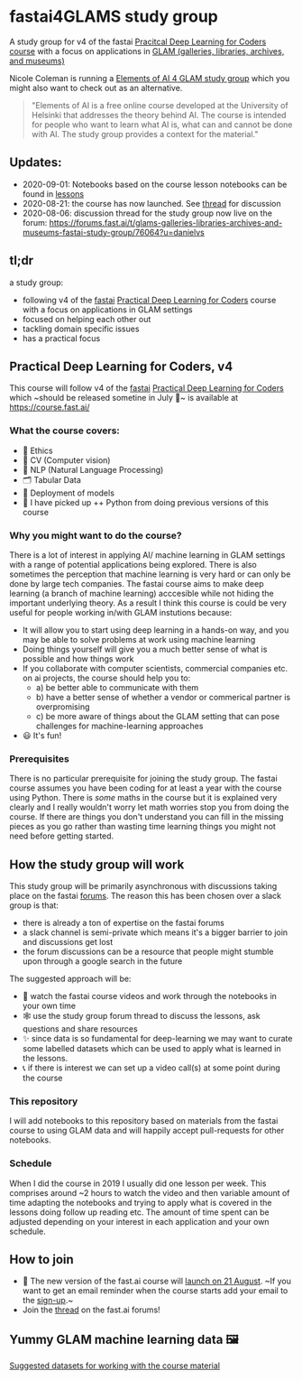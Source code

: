# fastai4GLAMS study group 
A study group for v4 of the fastai [Pracitcal Deep Learning for Coders course](https://course.fast.ai/) with a focus on applications in [GLAM (galleries, libraries, archives, and museums)](https://en.wikipedia.org/wiki/GLAM_%28industry_sector%29) 

Nicole Coleman is running a [Elements of AI 4 GLAM study group](https://github.com/cncoleman/elementsofai4glam) which you might also want to check out as an alternative. 
> "Elements of AI is a free online course developed at the University of Helsinki that addresses the theory behind AI. The course is intended for people who want to learn what AI is, what can and cannot be done with AI. The study group provides a context for the material."

## Updates:
- 2020-09-01: Notebooks based on the course lesson notebooks can be found in [lessons](https://github.com/davanstrien/fastai4GLAMS/tree/master/lessons) 
- 2020-08-21: the course has now launched. See [thread](https://forums.fast.ai/t/glams-galleries-libraries-archives-and-museums-fastai-study-group/76064/19) for discussion
- 2020-08-06: discussion thread for the study group now live on the forum: https://forums.fast.ai/t/glams-galleries-libraries-archives-and-museums-fastai-study-group/76064?u=danielvs

## tl;dr 
a study group:
- following v4 of the [fastai](https://www.fast.ai/) [Practical Deep Learning for Coders](https://course.fast.ai/) course with a focus on applications in GLAM settings 
- focused on helping each other out 
- tackling domain specific issues 
- has a practical focus 


## Practical Deep Learning for Coders, v4
This course will follow v4 of the [fastai](https://www.fast.ai/) [Practical Deep Learning for Coders](https://course.fast.ai/) which ~should be released sometine in July 🤞~ is available at https://course.fast.ai/

### What the course covers:
- 🤔 Ethics 
- 👀 CV (Computer vision)
- 📖 NLP (Natural Language Processing) 
- 🗂 Tabular Data 
- 🤖 Deployment of models 
- 🐍 I have picked up ++ Python from doing previous versions of this course

### Why you might want to do the course?

There is a lot of interest in applying AI/ machine learning in GLAM settings with a range of potential applications being explored. There is also sometimes the perception that machine learning is very hard or can only be done by large tech companies. The fastai course aims to make deep learning (a branch of machine learning) acccesible while not hiding the important underlying theory. As a result I think this course is could be very useful for people working in/with GLAM instutions because:

- It will allow you to start using deep learning in a hands-on way, and you may be able to solve problems at work using machine learning
- Doing things yourself will give you a much better sense of what is possible and how things work 
- If you collaborate with computer scientists, commercial companies etc. on ai projects, the course should help you to: 
    - a) be better able to communicate with them
    - b) have a better sense of whether a vendor or commerical partner is overpromising 
    - c) be more aware of things about the GLAM setting that can pose challenges for machine-learning approaches
- 😃 It's fun! 

### Prerequisites 
There is no particular prerequisite for joining the study group. The fastai course assumes you have been coding for at least a year with the course using Python. There is *some* maths in the course but it is explained very clearly and I really wouldn't worry let math worries stop you from doing the course. If there are things you don't understand you can fill in the missing pieces as you go rather than wasting time learning things you might not need before getting started. 

## How the study group will work 
This study group will be primarily asynchronous with discussions taking place on the fastai [forums](https://forums.fast.ai/). The reason this has been chosen over a slack group is that:
- there is already a ton of expertise on the fastai forums 
- a slack channel is semi-private which means it's a bigger barrier to join and discussions get lost 
- the forum discussions can be a resource that people might stumble upon through a google search in the future 

The suggested approach will be:
- 🍿 watch the fastai course videos and work through the notebooks in your own time
- 🕸 use the study group forum thread to discuss the lessons, ask questions and share resources
- ✨ since data is so fundamental for deep-learning we may want to curate some labelled datasets which can be used to apply what is learned in the lessons.  
- 📞 if there is interest we can set up a video call(s) at some point during the course 

### This repository
I will add notebooks to this repository based on materials from the fastai course to using GLAM data and will happily accept pull-requests for other notebooks. 

### Schedule
When I did the course in 2019 I usually did one lesson per week. This comprises around ~2 hours to watch the video and then variable amount of time adapting the notebooks and trying to apply what is covered in the lessons doing follow up reading etc. The amount of time spent can be adjusted depending on your interest in each application and your own schedule. 

## How to join

- 🔔 The new version of the fast.ai course will [launch on 21 August](https://forums.fast.ai/t/fastai2-and-new-course-release-date-aug-21st/75684). ~If you want to get an email reminder when the course starts add your email to the [sign-up](https://forms.gle/DTbdnhD571fdrdxz7).~ 
- Join the [thread](https://forums.fast.ai/t/glams-galleries-libraries-archives-and-museums-fastai-study-group/76064?u=danielvs) on the fast.ai forums!

## Yummy GLAM machine learning data 🖼
[Suggested datasets for working with the course material](/data.md)


